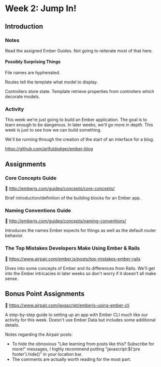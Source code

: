 # Week 2: Jump In!

## Introduction

### Notes

Read the assigned Ember Guides. Not going to reiterate  most of that here.

#### Possibly Surprising Things

File names are hyphenated.

Routes tell the template what model to display.

Controllers store state. Template retrieve properties from controllers which decorate models.

### Activity

This week we're just going to build an Ember application. The goal is to learn enough to be dangerous. In later weeks, we'll go more in depth. This week is just to see how we can build something.

We'll be running through the creation of the start of an interface for a blog.

https://github.com/artfuldodger/ember-blog

## Assignments

### Core Concepts Guide

:book: http://emberjs.com/guides/concepts/core-concepts/

Brief introduction/definition of the building blocks for an Ember app.

### Naming Conventions Guide

:book: http://emberjs.com/guides/concepts/naming-conventions/

Introduces the names Ember expects for things as well as the default router behavior.

### The Top Mistakes Developers Make Using Ember & Rails

:book: https://www.airpair.com/ember.js/posts/top-mistakes-ember-rails

Dives into some concepts of Ember and its differences from Rails. We'll get into the Ember intricacies in later weeks so don't worry if it doesn't all make sense.

## Bonus Point Assignments

:book: https://www.airpair.com/javascript/emberjs-using-ember-cli

A step-by-step guide to setting up an app with Ember CLI much like our activity for this week. Doesn't use Ember Data but includes some additional details.

Notes regarding the Airpair posts:
- To hide the obnoxious "Like learning from posts like this? Subscribe for more!" messages, I highly recommend putting "javascript:$('pre footer').hide()" in your location bar.
- The comments are actually worth reading for the most part.
